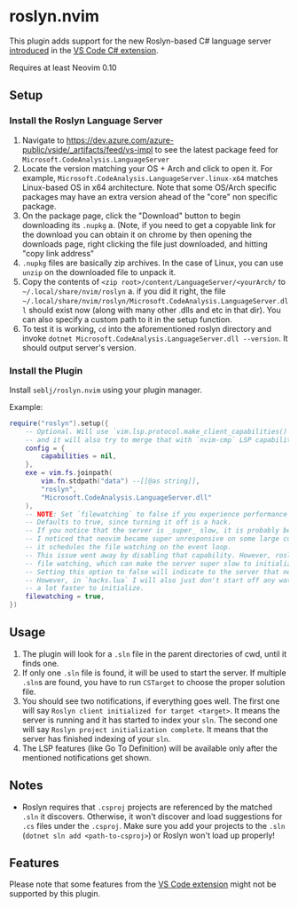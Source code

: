 # roslyn.nvim

This plugin adds support for the new Roslyn-based C# language server [introduced](https://devblogs.microsoft.com/visualstudio/announcing-csharp-dev-kit-for-visual-studio-code) in the [VS Code C# extension](https://github.com/dotnet/vscode-csharp).

Requires at least Neovim 0.10

## Setup

### Install the Roslyn Language Server

1. Navigate to https://dev.azure.com/azure-public/vside/_artifacts/feed/vs-impl to see the latest package feed for `Microsoft.CodeAnalysis.LanguageServer`
2. Locate the version matching your OS + Arch and click to open it. For example, `Microsoft.CodeAnalysis.LanguageServer.linux-x64` matches Linux-based OS in x64 architecture. Note that some OS/Arch specific packages may have an extra version ahead of the "core" non specific package.
3. On the package page, click the "Download" button to begin downloading its `.nupkg`
   a. (Note, if you need to get a copyable link for the download you can obtain it on chrome by then opening the downloads page, right clicking the file just downloaded, and hitting "copy link address"
4. `.nupkg` files are basically zip archives. In the case of Linux, you can use `unzip` on the downloaded file to unpack it.
5. Copy the contents of `<zip root>/content/LanguageServer/<yourArch/` to `~/.local/share/nvim/roslyn`
   a. if you did it right, the file `~/.local/share/nvim/roslyn/Microsoft.CodeAnalysis.LanguageServer.dll` should exist now (along with many other .dlls and etc in that dir).
   You can also specify a custom path to it in the setup function.
6. To test it is working, `cd` into the aforementioned roslyn directory and invoke `dotnet Microsoft.CodeAnalysis.LanguageServer.dll --version`. It should output server's version.

### Install the Plugin

Install `seblj/roslyn.nvim` using your plugin manager.

Example:

```lua
require("roslyn").setup({
    -- Optional. Will use `vim.lsp.protocol.make_client_capabilities()`,
    -- and it will also try to merge that with `nvim-cmp` LSP capabilities
    config = {
        capabilities = nil,
    },
    exe = vim.fs.joinpath(
        vim.fn.stdpath("data") --[[@as string]],
        "roslyn",
        "Microsoft.CodeAnalysis.LanguageServer.dll"
    ),
    -- NOTE: Set `filewatching` to false if you experience performance problems.
    -- Defaults to true, since turning it off is a hack.
    -- If you notice that the server is _super_ slow, it is probably because of file watching
    -- I noticed that neovim became super unresponsive on some large codebases, and that was because
    -- it schedules the file watching on the event loop.
    -- This issue went away by disabling that capability. However, roslyn will fallback to its own
    -- file watching, which can make the server super slow to initialize.
    -- Setting this option to false will indicate to the server that neovim will do the file watching.
    -- However, in `hacks.lua` I will also just don't start off any watchers, which seems to make the server
    -- a lot faster to initialize.
    filewatching = true,
})
```

## Usage

1. The plugin will look for a `.sln` file in the parent
   directories of cwd, until it finds one.
2. If only one `.sln` file is found, it will be used to start the server.
   If multiple `.sln`s are found, you have to run `CSTarget` to choose the proper solution file.
3. You should see two notifications, if everything goes well. The first one will say
   `Roslyn client initialized for target <target>`. It means the server is
   running and it has started to index your `sln`. The second one will say
   `Roslyn project initialization complete`. It means that the server has finished indexing of
   your `sln`.
4. The LSP features (like Go To Definition) will be available only after the mentioned notifications get shown.

## Notes

- Roslyn requires that `.csproj` projects are referenced by the matched `.sln` it discovers. Otherwise, it won't discover and load suggestions for `.cs` files under the `.csproj`. Make sure you add your projects to the `.sln` (`dotnet sln add <path-to-csproj>`) or Roslyn won't load up properly!

## Features

Please note that some features from the [VS Code extension](https://github.com/dotnet/vscode-csharp) might not be supported by this plugin.
